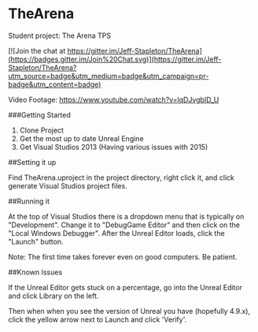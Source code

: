 # TheArena

Student project: The Arena TPS

[![Join the chat at https://gitter.im/Jeff-Stapleton/TheArena](https://badges.gitter.im/Join%20Chat.svg)](https://gitter.im/Jeff-Stapleton/TheArena?utm_source=badge&utm_medium=badge&utm_campaign=pr-badge&utm_content=badge)

Video Footage: https://www.youtube.com/watch?v=lqDJvgbID_U

###Getting Started
1. Clone Project
2. Get the most up to date Unreal Engine
3. Get Visual Studios 2013 (Having various issues with 2015)

##Setting it up

Find TheArena.uproject in the project directory, right click it, and click generate Visual Studios project files. 

##Running it

At the top of Visual Studios there is a dropdown menu that is typically on "Development". Change it to "DebugGame Editor" and then click on the "Local Windows Debugger". After the Unreal Editor loads, click the "Launch" button. 

Note: The first time takes forever even on good computers. Be patient. 

##Known Issues

If the Unreal Editor gets stuck on a percentage, go into the Unreal Editor and click Library on the left.

Then when when you see the version of Unreal you have (hopefully 4.9.x), click the yellow arrow next to Launch and click 'Verify'.
